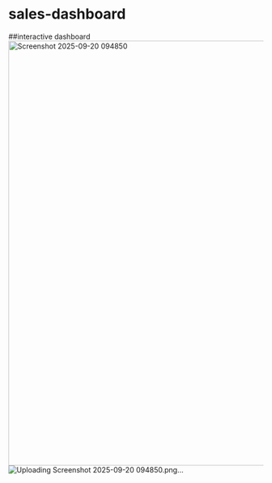 # sales-dashboard
##interactive dashboard
<img width="1858" height="840" alt="Screenshot 2025-09-20 094850" src="https://github.com/user-attachments/assets/3404cd8e-8037-4879-b3bd-54fca25f0580" />
![Uploading Screenshot 2025-09-20 094850.png…]()


